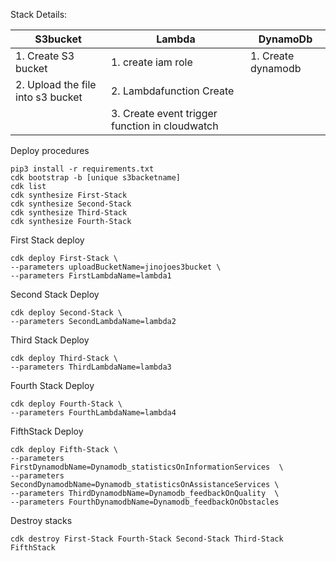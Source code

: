 Stack Details:


| S3bucket | Lambda | DynamoDb |
| --------------- | --------------- | --------------- |
| 1. Create S3 bucket| 1. create iam role | 1. Create dynamodb |
| 2. Upload the file into s3 bucket | 2. Lambdafunction Create |  |
|  | 3. Create event trigger function in cloudwatch |  |
    

Deploy procedures

    pip3 install -r requirements.txt 
    cdk bootstrap -b [unique s3backetname] 
    cdk list
    cdk synthesize First-Stack
    cdk synthesize Second-Stack
    cdk synthesize Third-Stack
    cdk synthesize Fourth-Stack

First Stack deploy

    cdk deploy First-Stack \
    --parameters uploadBucketName=jinojoes3bucket \
    --parameters FirstLambdaName=lambda1 

Second Stack Deploy

    cdk deploy Second-Stack \
    --parameters SecondLambdaName=lambda2 

Third Stack Deploy

    cdk deploy Third-Stack \
    --parameters ThirdLambdaName=lambda3 

Fourth Stack Deploy

    cdk deploy Fourth-Stack \
    --parameters FourthLambdaName=lambda4 

FifthStack Deploy

    cdk deploy Fifth-Stack \
    --parameters FirstDynamodbName=Dynamodb_statisticsOnInformationServices  \
    --parameters SecondDynamodbName=Dynamodb_statisticsOnAssistanceServices \
    --parameters ThirdDynamodbName=Dynamodb_feedbackOnQuality  \
    --parameters FourthDynamodbName=Dynamodb_feedbackOnObstacles


Destroy stacks

    cdk destroy First-Stack Fourth-Stack Second-Stack Third-Stack FifthStack

